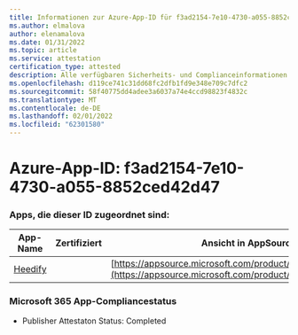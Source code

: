 ```yaml
---
title: Informationen zur Azure-App-ID für f3ad2154-7e10-4730-a055-8852ced42d47
ms.author: elmalova
author: elenamalova
ms.date: 01/31/2022
ms.topic: article
ms.service: attestation
certification_type: attested
description: Alle verfügbaren Sicherheits- und Complianceinformationen für f3ad2154-7e10-4730-a055-8852ced42d47.
ms.openlocfilehash: d119ce741c31dd68fc2dfb1fd9e348e709c7dfc2
ms.sourcegitcommit: 58f40775dd4adee3a6037a74e4ccd98823f4832c
ms.translationtype: MT
ms.contentlocale: de-DE
ms.lasthandoff: 02/01/2022
ms.locfileid: "62301580"
---
```

# <a name="azure-app-id-f3ad2154-7e10-4730-a055-8852ced42d47"></a>Azure-App-ID: f3ad2154-7e10-4730-a055-8852ced42d47


### <a name="apps-associated-with-this-id"></a>Apps, die dieser ID zugeordnet sind:
| **App-Name** | **Zertifiziert** | **Ansicht in AppSource** |
|--------------|---------------|-----------------------|
| [Heedify](https://docs.microsoft.com/microsoft-365-app-certification/forward/WA200003512) |  | [https://appsource.microsoft.com/product/office/WA200003512](https://appsource.microsoft.com/product/office/WA200003512) |

### <a name="microsoft-365-app-compliance-status"></a>Microsoft 365 App-Compliancestatus
- Publisher Attestaton Status: Completed

